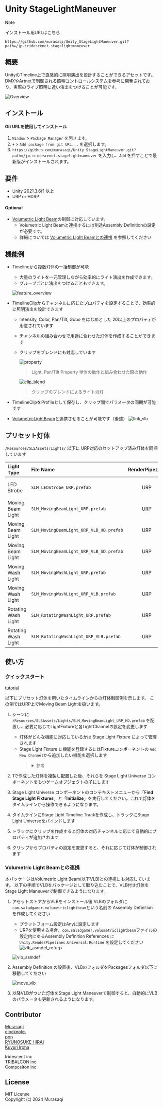 # Unity StageLightManeuver

> [!Note]
> インストール用URLはこちら
> ```
> https://github.com/murasaqi/Unity_StageLightManeuver.git?path=/jp.iridescenet.stagelightmaneuver
> ```


## 概要
UnityのTimeline上で直感的に照明演出を設計することができるアセットです。
DMXやArtnetで制御される照明コントロールシステムを参考に開発されており、実際のライブ照明に近い演出をつけることが可能です。

![Overview](https://github.com/murasaqi/Unity_StageLightManeuver/assets/49616225/69f82e8a-3115-4442-8db2-5d69b145a264)

## インストール
#### Git URLを使用してインストール
1. `Window` > `Package Manager` を開きます。
2. `+` > `Add package from git URL...` を選択します。
3. ```https://github.com/murasaqi/Unity_StageLightManeuver.git?path=/jp.iridescenet.stagelightmaneuver``` を入力し、`Add` を押すことで最新版がインストールされます。

## 要件
* Unity 2021.3.6f1 以上
* URP or HDRP
#### Optional
* [Volumetric Light Beam](https://assetstore.unity.com/packages/vfx/shaders/volumetric-light-beam-99888)の制御に対応しています。
    * Volumetric Light Beamと連携するには別途Assembly Definitionの設定が必要です。
    * 詳細については [Volumetric Light Beamとの連携](#volumetric-light-beamとの連携) を参照してください

## 機能例

- Timelineから複数灯体の一括制御が可能
    - 大量のライトを一元管理しながら効率的にライト演出を作成できます。
    - グループごとに演出をつけることもできます。

    ![feature_overview](https://github.com/murasaqi/Unity_StageLightManeuver/assets/49616225/f3426147-89bc-4f57-a68b-8e6f8d9499b0)


- TimelineClipからチャンネルに応じたプロパティを設定することで、効率的に照明演出を設計できます
    - Intensity, Color, Pan/Tilt, Gobo をはじめとした 20以上のプロパティが用意されています
    - チャンネルの組み合わせで用途に合わせた灯体を作成することができます
    - クリップをブレンドにも対応しています
    
        ![property](https://github.com/murasaqi/Unity_StageLightManeuver/assets/49616225/90de445d-baab-45a7-bcf8-d9681a950523)
        > Light, Pan/Tilt Property 単体の動作と組み合わせた際の動作
        
        ![clip_blend](https://github.com/murasaqi/Unity_StageLightManeuver/assets/49616225/690e6683-dece-4a5e-b7f5-9ea2b7462cfa)
        > クリップのブレンドによるライト消灯


- TimelineClipをProfileとして保存し、クリップ間でパラメータの同期が可能です
- [VolumetricLightBeam](https://assetstore.unity.com/packages/vfx/shaders/volumetric-light-beam-99888)と連携させることが可能です（後述）
    ![link_vlb](https://github.com/murasaqi/Unity_StageLightManeuver/assets/49616225/b3ada0a7-3cc6-4b11-87a0-d719b5d7e266)
    

## プリセット灯体

`/Resources/SLSAssets/Lights/` 以下に URP対応のセットアップ済み灯体を同梱しています

| Light Type | File Name | RenderPipeLine | Rendering Image |
|:-----------|:----------|:--------------:|:---------------:|
| LED Strobe | `SLM_LEDStrobe_URP.prefab` | URP | <img src="https://github.com/murasaqi/Unity_StageLightManeuver/assets/49616225/9ec8d8da-bb7d-4592-b10d-e672d2564feb" width="64"> |
| Moving Beam Light | `SLM_MovingBeamLight_URP.prefab` | URP | <img src="https://github.com/murasaqi/Unity_StageLightManeuver/assets/49616225/748592c8-13c9-46a2-8706-4f44d19fd7c4" width="64"> |
| Moving Beam Light | `SLM_MovingBeamLight_URP_VLB_HD.prefab` | URP | <img src="https://github.com/murasaqi/Unity_StageLightManeuver/assets/49616225/748592c8-13c9-46a2-8706-4f44d19fd7c4" width="64"> |
| Moving Beam Light | `SLM_MovingBeamLight_URP_VLB_SD.prefab` | URP | <img src="https://github.com/murasaqi/Unity_StageLightManeuver/assets/49616225/748592c8-13c9-46a2-8706-4f44d19fd7c4" width="64"> |
| Moving Wash Light | `SLM_MovingWashLight_URP.prefab` | URP | <img src="https://github.com/murasaqi/Unity_StageLightManeuver/assets/49616225/5bbdb09e-9554-43a9-ad40-7bf0e0941d3c" width="64"> |
| Moving Wash Light | `SLM_MovingWashLight_URP_VLB.prefab` | URP | <img src="https://github.com/murasaqi/Unity_StageLightManeuver/assets/49616225/5bbdb09e-9554-43a9-ad40-7bf0e0941d3c" width="64"> |
| Rotating Wash Light | `SLM_RotatingWashLight_URP.prefab` | URP | <img src="https://github.com/murasaqi/Unity_StageLightManeuver/assets/49616225/f2a705c5-4260-4ccc-8a56-caf522ec8975" width="64"> |
| Rotating Wash Light | `SLM_RotatingWashLight_URP_VLB.prefab` | URP | <img src="https://github.com/murasaqi/Unity_StageLightManeuver/assets/49616225/f2a705c5-4260-4ccc-8a56-caf522ec8975" width="64"> |

## 使い方

### **クイックスタート**
 [tutorial](https://github.com/murasaqi/Unity_StageLightManeuver/assets/49616225/acd11990-80a2-4ea1-ba1c-964e0ed2a19a)
 
以下にプリセット灯体を用いたタイムラインからの灯体制御例を示します。
この例ではURP上でMoving Beam Lightを扱います。

1. シーンに `/Resources/SLSAssets/Lights/SLM_MovingBeamLight_URP_HD.prefab` を配置し、必要に応じてLightFixtureと各LightChannelの設定を変更します
    * 灯体がどんな機能に対応しているかは Stage Light Fixture によって管理されます
    * Stage Light Fixture に機能を登録するにはFixtureコンポーネントの `Add New Channel`から追加したい機能を選択します
          <blockquote><details><summary>参考</summary>
              ![fixture_ui](https://github.com/murasaqi/Unity_StageLightManeuver/assets/49616225/a1569ee6-a03a-4816-a3c3-6e57f765664f)
          </details></blockquote>
    
2. 1で作成した灯体を複製し配置した後、それらを Stage Light Universe コンポーネントをもつゲームオブジェクトの子にします
3. Stage Light Universe コンポーネントのコンテキストメニューから「**Find Stage Light Fixtures**」と「**Initialize**」を実行してください。これで灯体をタイムラインから操作できるようになります。
4. タイムラインにStage Light Timeline Trackを作成し、トラックにStage Light Universeをバインドします
5. トラックにクリップを作成すると灯体の対応チャンネルに応じて自動的にプロパティが追加されます
6. クリップからプロパティの設定を変更すると、それに応じて灯体が制御されます
    
### **Volumetric Light Beamとの連携**

本パッケージはVolumetric Light Beam(以下VLB)との連携にも対応しています。
以下の手順でVLBをパッケージとして取り込むことで、VLB付き灯体をStage Light Maneuverで制御できるようになります。

1. アセットストアからVLBをインストール後 VLBのフォルダに`com.saladgamer.volumetriclightbeam`という名前の Assembly Definition を作成してください
    * プラットフォーム設定はAnyに設定します
    * URPを使用する場合、`com.saladgamer.volumetriclightbeam`ファイルの設定内にあるAssembly Definition References に`Unity.RenderPipelines.Universal.Runtime` を設定してください
                       ![vlb_asmdef_refurp](https://github.com/murasaqi/Unity_StageLightManeuver/assets/49616225/73a2ae12-f58a-422d-9290-47e82f9a9f8d)
        
    ![vlb_asmdef](https://github.com/murasaqi/Unity_StageLightManeuver/assets/49616225/92ee03d3-1b7a-4f88-a50e-363dfd3a6dc6)

2. Assembly Definition の設置後、VLBのフォルダをPackagesフォルダ以下に移動してください
    
    ![move_vlb](https://github.com/murasaqi/Unity_StageLightManeuver/assets/49616225/e4c89bea-7b2e-486f-9f29-bf92387cc524)
    
3. 以降VLBがついた灯体をStage Light Maneuverで制御すると、自動的にVLBのパラメータも更新されるようになります。

## Contributor

[Murasaqi](https://github.com/murasaqi)  
[clocknote.](https://github.com/clocknote)  
[pon](https://github.com/AJpon)  
[RYUNOSUKE HIRAI](https://github.com/Hirai0827)  
[Kuyuri Iroha](https://github.com/kuyuri-iroha)  

Iridescent inc  
TRIBALCON inc  
Compositon inc  

## License

MIT License  
Copyright (c) 2024 Murasaqi
